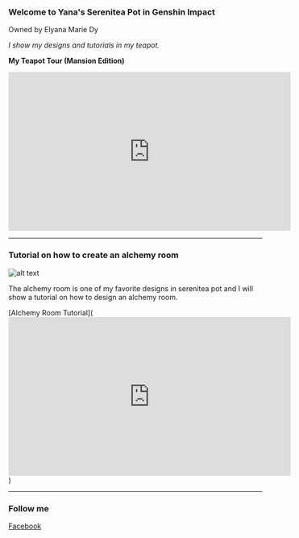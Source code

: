 ### Welcome to Yana's Serenitea Pot in Genshin Impact  
Owned by Elyana Marie Dy

*I show my designs and tutorials in my teapot.*

**My Teapot Tour (Mansion Edition)**
<iframe width="560" height="315" src="https://www.youtube.com/embed/4pimCGIfZSY" title="YouTube video player" frameborder="0" allow="accelerometer; autoplay; clipboard-write; encrypted-media; gyroscope; picture-in-picture" allowfullscreen></iframe>

---
### Tutorial on how to create an alchemy room

![alt text](file:///C:/Users/Sheila%20P.%20Dy/Downloads/20220302130438.png)

The alchemy room is one of my favorite designs in serenitea pot and I will show a tutorial on how to design an alchemy room. 

[Alchemy Room Tutorial](<iframe width="560" height="315" src="https://www.youtube.com/embed/T3FKo1sTb6M" title="YouTube video player" frameborder="0" allow="accelerometer; autoplay; clipboard-write; encrypted-media; gyroscope; picture-in-picture" allowfullscreen></iframe>)


---
### Follow me 
[Facebook](https://www.facebook.com/elyanamarie.dy.7)

